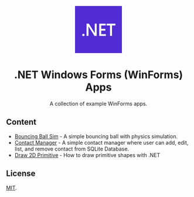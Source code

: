 <div align="center">

<img src="https://raw.githubusercontent.com/junian/commons-media/refs/heads/master/svg/microsoft-dotnet-logo.svg" height="128px" />

# .NET Windows Forms (WinForms) Apps

A collection of example WinForms apps.

</div>

## Content

- [Bouncing Ball Sim](/src/bouncing-ball/) - A simple bouncing ball with physics simulation.
- [Contact Manager](/src/contact-manager/) - A simple contact manager where user can add, edit, list, and remove contact from SQLite Database.
- [Draw 2D Primitive](/src/draw-2d-primitive/) - How to draw primitive shapes with .NET

## License

[MIT](./LICENSE).
